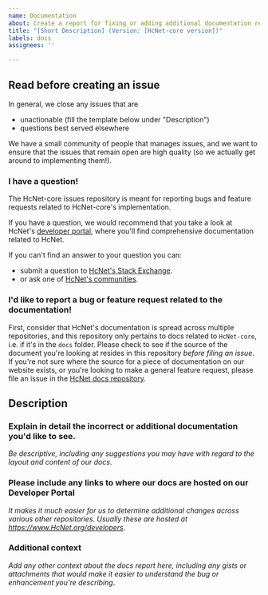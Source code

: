 ```yaml
---
name: Documentation
about: Create a report for fixing or adding additional documentation related to HcNet-core
title: "[Short Description] (Version: [HcNet-core version])"
labels: docs
assignees: ''

---
```


## Read before creating an issue

In general, we close any issues that are
* unactionable (fill the template below under "Description")
* questions best served elsewhere

We have a small community of people that manages issues, and we want to ensure that the issues that remain open are high quality (so we actually get around to implementing them!).

### I have a question!

The HcNet-core issues repository is meant for reporting bugs and feature requests related to HcNet-core's implementation.

If you have a question, we would recommend that you take a look at HcNet's [developer portal][1], where you'll find comprehensive documentation related to HcNet.

If you can't find an answer to your question you can:
* submit a question to [HcNet's Stack Exchange][2].
* or ask one of [HcNet's communities][3].

[1]: https://www.HcNet.org/developers/
[2]: https://HcNet.stackexchange.com/
[3]: https://www.HcNet.org/community/#communities

### I'd like to report a bug or feature request related to the documentation!

First, consider that HcNet's documentation is spread across multiple repositories, and this repository only pertains to docs related to `HcNet-core`, i.e. if it's in the `docs` folder. Please check to see if the source of the document you're looking at resides in this repository *before filing an issue*. If you're not sure where the source for a piece of documentation on our website exists, or you're looking to make a general feature request, please file an issue in the [HcNet docs repository][4].

[4]: https://github.com/HcNet/docs

## Description

### Explain in detail the incorrect or additional documentation you'd like to see.

*Be descriptive, including any suggestions you may have with regard to the layout and content of our docs*.

### Please include any links to where our docs are hosted on our Developer Portal

*It makes it much easier for us to determine additional changes across various other repositories. Usually these are hosted at https://www.HcNet.org/developers*.

### Additional context
*Add any other context about the docs report here, including any gists or attachments that would make it easier to understand the bug or enhancement you're describing*.
